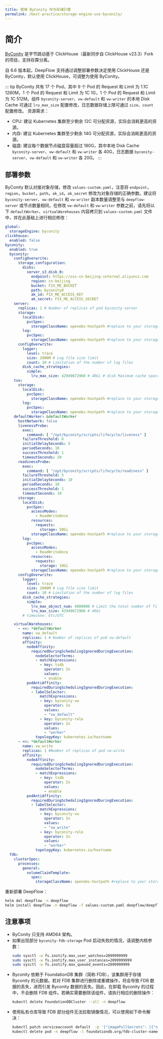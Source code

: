 ```yaml
---
title: 使用 ByConity 作为存储引擎
permalink: /best-practice/storage-engine-use-byconity/
---
```


# 简介

[ByConity](https://byconity.github.io/docs/introduction/main-principle-concepts) 是字节跳动基于 ClickHouse（最新同步自 ClickHouse v23.3）Fork 的项目，支持存算分离。

自 6.6 版本起，DeepFlow 支持通过调整部署参数决定使用 ClickHouse 还是 ByConity，默认使用 ClickHouse，可调整为使用 ByConity。

::: tip
ByConity 共有 17 个 Pod，其中 9 个 Pod 的 Request 和 Limit 为 1.1C 1280M，1 个 Pod 的 Request 和 Limit 为 1C 1G，1 个 Pod 的 Request 和 Limit 为 1C 512M。组件 `byconity-server`、`vw-default` 和 `vw-writer` 的本地 Disk Cache 可通过 `lru_max_size` 配置修改，日志数据存储上限可通过 `size`、`count` 配置修改。
资源需求： 
- CPU: 建议 Kubernetes 集群至少剩余 12C 可分配资源，实际会消耗更高的资源。
- 内存: 建议 Kubernetes 集群至少剩余 14G 可分配资源，实际会消耗更高的资源。
- 磁盘: 建议每个数据节点磁盘容量超过 180G，其中本地 Disk Cache `byconity-server`、`vw-default` 和 `vw-writer` 各 40G，日志数据 `byconity-server`、`vw-default` 和 `vw-writer` 各 20G。
:::

## 部署参数
ByConity 默认对接对象存储，修改 `values-custom.yaml`，注意将 `endpoint`，`region`，`bucket`，`path`，`ak_id`，`ak_secret` 修改为对象存储的正确参数。建议将 `byconity-server`、`vw-default` 和 `vw-writer` 副本数量调整至与 `deepflow-server` 或节点数量相同，在修改 `vw-default` 和 `vw-writer` 参数之前，请先将以下 `defaultWorker`、`virtualWarehouses` 内容拷贝到 `values-custom.yaml` 文件中，并在此基础上进行相应修改：

```yaml
global:
  storageEngine: byconity
clickhouse:
  enabled: false
byconity:
  enabled: true
  byconity:
    configOverwrite:
      storage_configuration:
        disks:
          server_s3_disk_0:
            endpoint: https://oss-cn-beijing-internal.aliyuncs.com
            region: cn-beijing
            bucket: FIX_ME_BUCKET
            path: byconity0
            ak_id: FIX_ME_ACCESS_KEY
            ak_secret: FIX_ME_ACCESS_SECRET
    server:
      replicas: 1 # Number of replicas of pod byconity-server
      storage:
        localDisk:
          pvcSpec:
            storageClassName: openebs-hostpath #replace to your storageClassName
        log:
          pvcSpec:
            storageClassName: openebs-hostpath #replace to your storageClassName
      configOverwrite:
        logger:
          level: trace
          size: 2000M # Log file size limit
          count: 10 # Limitation of the number of log files
        disk_cache_strategies:
          simple:
            lru_max_size: 42949672960 # 40Gi # disk Maximum cache space 40 X 1024 X 1024 X 1024
    tso:
      storage:
        localDisk:
          pvcSpec:
            storageClassName: openebs-hostpath #replace to your storageClassName
        log:
          pvcSpec:
            storageClassName: openebs-hostpath #replace to your storageClassName
    defaultWorker: &defaultWorker
      hostNetwork: false
      livenessProbe:
        exec:
          command: [ "/opt/byconity/scripts/lifecycle/liveness" ]
        failureThreshold: 6
        initialDelaySeconds: 5
        periodSeconds: 10
        successThreshold: 1
        timeoutSeconds: 20
      readinessProbe:
        exec:
          command: [ "/opt/byconity/scripts/lifecycle/readiness" ]
        failureThreshold: 5
        initialDelaySeconds: 10
        periodSeconds: 10
        successThreshold: 1
        timeoutSeconds: 10
      storage:
        localDisk:
          pvcSpec:
            accessModes:
              - ReadWriteOnce
            resources:
              requests:
                storage: 50Gi
            storageClassName: openebs-hostpath #replace to your storageClassName
        log:
          pvcSpec:
            accessModes:
              - ReadWriteOnce
            resources:
              requests:
                storage: 10Gi
            storageClassName: openebs-hostpath #replace to your storageClassName
      configOverwrite:
        logger:
          level: trace
          size: 2000M # Log file size limit
          count: 10 # Limitation of the number of log files
        disk_cache_strategies:
          simple:
            lru_max_object_num: 4000000 # Limit the total number of files
            lru_max_size: 42949672960 # 40Gi
        # timezone: Etc/UTC

    virtualWarehouses:
      - <<: *defaultWorker
        name: vw_default
        replicas: 1 # Number of replicas of pod vw-default
        affinity:
          nodeAffinity:
            requiredDuringSchedulingIgnoredDuringExecution:
              nodeSelectorTerms:
              - matchExpressions:
                - key: tsdb
                  operator: In
                  values:
                  - enable
          podAntiAffinity:
            requiredDuringSchedulingIgnoredDuringExecution:
            - labelSelector:
                matchExpressions:
                - key: byconity-vw
                  operator: In
                  values:
                  - "vw_default"
                - key: byconity-role
                  operator: In
                  values:
                  - "worker" 
              topologyKey: kubernetes.io/hostname
      - <<: *defaultWorker
        name: vw_write
        replicas: 1 #Number of replicas of pod vw-write
        affinity:
          nodeAffinity:
            requiredDuringSchedulingIgnoredDuringExecution:
              nodeSelectorTerms:
              - matchExpressions:
                - key: tsdb
                  operator: In
                  values:
                  - enable
          podAntiAffinity:
            requiredDuringSchedulingIgnoredDuringExecution:
            - labelSelector:
                matchExpressions:
                - key: byconity-vw
                  operator: In
                  values:
                  - "vw_write"
                - key: byconity-role
                  operator: In
                  values:
                  - "worker" 
              topologyKey: kubernetes.io/hostname
  fdb:
    clusterSpec:
      processes:
        general:
          volumeClaimTemplate:
            spec:
              storageClassName: openebs-hostpath #replace to your storageClassName
```

重新部署 DeepFlow：

```bash
helm del deepflow -n deepflow
helm install deepflow -n deepflow -f values-custom.yaml deepflow/deepflow
```

## 注意事项

- ByConity 只支持 AMD64 架构。
- 如果出现部分 `byconity-fdb-storage` Pod 启动失败的情况，请调整内核参数：
    ```bash
    sudo sysctl -w fs.inotify.max_user_watches=2099999999
    sudo sysctl -w fs.inotify.max_user_instances=2099999999
    sudo sysctl -w fs.inotify.max_queued_events=2099999999
    ```
- Byconity 依赖于 FoundationDB 集群（简称 FDB），该集群用于存储 Byconity 的元数据。若对 FDB 集群进行删除或重建操作，将会导致 FDB 数据的丢失，进而引发 Byconity 数据的丢失。因此，在卸载 Byconity 的过程中，不会删除 FDB 组件。若确实需要删除该组件，请执行相应的删除操作：
    ```bash
    kubectl delete FoundationDBCluster --all -n deepflow
    ```
- 使用私有仓库导致 FDB 部分组件无法拉取镜像情况，可以使用如下命令解决：
    ```bash
    kubectl patch serviceaccount default  -p '{"imagePullSecrets": [{"name": "myregistrykey"}]}'  -n deepflow
    kubectl delete pod -n deepflow -l foundationdb.org/fdb-cluster-name=deepflow-byconity-fdb
    ```